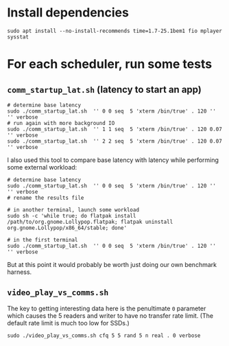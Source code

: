 
# Install dependencies

    sudo apt install --no-install-recommends time=1.7-25.1bem1 fio mplayer sysstat

# For each scheduler, run some tests

## `comm_startup_lat.sh` (latency to start an app)

    # determine base latency
    sudo ./comm_startup_lat.sh  '' 0 0 seq  5 'xterm /bin/true' . 120 '' '' verbose
    # run again with more background IO
    sudo ./comm_startup_lat.sh  '' 1 1 seq  5 'xterm /bin/true' . 120 0.07 '' verbose
    sudo ./comm_startup_lat.sh  '' 2 2 seq  5 'xterm /bin/true' . 120 0.07 '' verbose

I also used this tool to compare base latency with latency while performing some external workload:

    # determine base latency
    sudo ./comm_startup_lat.sh  '' 0 0 seq  5 'xterm /bin/true' . 120 '' '' verbose
    # rename the results file

    # in another terminal, launch some workload
    sudo sh -c 'while true; do flatpak install /path/to/org.gnome.Lollypop.flatpak; flatpak uninstall org.gnome.Lollypop/x86_64/stable; done'

    # in the first terminal
    sudo ./comm_startup_lat.sh  '' 0 0 seq  5 'xterm /bin/true' . 120 '' '' verbose

But at this point it would probably be worth just doing our own benchmark harness.

## `video_play_vs_comms.sh`

The key to getting interesting data here is the penultimate `0` parameter which causes the 5 readers and writer to have no transfer rate limit. (The default rate limit is much too low for SSDs.)

    sudo ./video_play_vs_comms.sh cfq 5 5 rand 5 n real . 0 verbose
